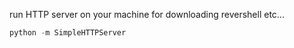 run HTTP server on your machine for downloading revershell etc...
```py
python -m SimpleHTTPServer
```
